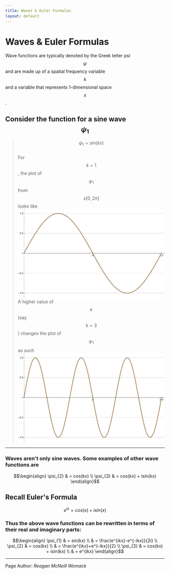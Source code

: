 ```yaml
---
title: Waves & Euler Formulas
layout: default
---
```


# Waves & Euler Formulas
Wave functions are typically denoted by the Greek letter psi $$\psi$$ and are made up of a spatial frequency variable $$k$$ and a variable that represents 1-dimensional space $$x$$.

## Consider the function for a sine wave $$\psi_{1}$$
> $$\psi_{1} = sin(kx)$$ \
> For $$k=1$$, the plot of $$\psi_{1}$$ from $$x[0,2\pi]$$ looks like \
> ![Plot 1](images/waves-and-euler-formulas-1.jpg) \
> A higher value of $$k$$ (say $$k=3$$) changes the plot of $$\psi_{1}$$ as such \
> ![Plot 2](images/waves-and-euler-formulas-2.jpg)

---

### Waves aren't only sine waves. Some examples of other wave functions are
$$\begin{align}
\psi_{2} & = cos(kx) \\
\psi_{3} & = cos(kx) + isin(kx)
\end{align}$$

## Recall Euler's Formula
$$e^{ix} = cos(x) + isin(x)$$

### Thus the above wave functions can be rewritten in terms of their real and imaginary parts:
$$\begin{align}
\psi_{1} & = sin(kx) \\
    & = \frac{e^{ikx}-e^{-ikx}}{2i} \\
\psi_{2} & = cos(kx) \\
    & = \frac{e^{ikx}+e^{-ikx}}{2} \\
\psi_{3} & = cos(kx) + isin(kx) \\
    & = e^{ikx}
\end{align}$$

---

Page Author: *Reagan McNeill Womack*